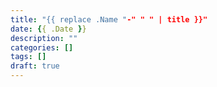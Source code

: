 ```yaml
---
title: "{{ replace .Name "-" " " | title }}"
date: {{ .Date }}
description: ""
categories: []
tags: []
draft: true
---
```


